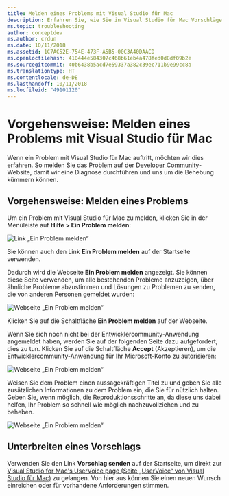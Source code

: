 ```yaml
---
title: Melden eines Problems mit Visual Studio für Mac
description: Erfahren Sie, wie Sie in Visual Studio für Mac Vorschläge machen oder Probleme melden.
ms.topic: troubleshooting
author: conceptdev
ms.author: crdun
ms.date: 10/11/2018
ms.assetid: 1C7AC52E-754E-473F-A5B5-00C3A40DAACD
ms.openlocfilehash: 410444e584307c468b61eb4a478fed0d8df09b2e
ms.sourcegitcommit: 40b6438b5acd7e59337a382c39ec711b9e99cc8a
ms.translationtype: HT
ms.contentlocale: de-DE
ms.lasthandoff: 10/11/2018
ms.locfileid: "49101120"
---
```

# <a name="how-to-report-a-problem-in-visual-studio-for-mac"></a>Vorgehensweise: Melden eines Problems mit Visual Studio für Mac

Wenn ein Problem mit Visual Studio für Mac auftritt, möchten wir dies erfahren. So melden Sie das Problem auf der [Developer Community](https://developercommunity.visualstudio.com/)-Website, damit wir eine Diagnose durchführen und uns um die Behebung kümmern können.

## <a name="how-to-report-a-problem"></a>Vorgehensweise: Melden eines Problems

Um ein Problem mit Visual Studio für Mac zu melden, klicken Sie in der Menüleiste auf **Hilfe > Ein Problem melden**:

![Link „Ein Problem melden“](media/report-problem-image1.png)

Sie können auch den Link **Ein Problem melden** auf der Startseite verwenden.

Dadurch wird die Webseite **Ein Problem melden** angezeigt. Sie können diese Seite verwenden, um alle bestehenden Probleme anzuzeigen, über ähnliche Probleme abzustimmen und Lösungen zu Problemen zu senden, die von anderen Personen gemeldet wurden:

![Webseite „Ein Problem melden“](media/report-problem-image2.png)

Klicken Sie auf die Schaltfläche **Ein Problem melden** auf der Webseite. 

Wenn Sie sich noch nicht bei der Entwicklercommunity-Anwendung angemeldet haben, werden Sie auf der folgenden Seite dazu aufgefordert, dies zu tun. Klicken Sie auf die Schaltfläche **Accept** (Akzeptieren), um die Entwicklercommunity-Anwendung für Ihr Microsoft-Konto zu autorisieren:

![Webseite „Ein Problem melden“](media/report-problem-image3.png)

Weisen Sie dem Problem einen aussagekräftigen Titel zu und geben Sie alle zusätzlichen Informationen zu dem Problem ein, die Sie für nützlich halten. Geben Sie, wenn möglich, die Reproduktionsschritte an, da diese uns dabei helfen, Ihr Problem so schnell wie möglich nachzuvollziehen und zu beheben.

![Webseite „Ein Problem melden“](media/report-problem-image4.png)

## <a name="provide-a-suggestion"></a>Unterbreiten eines Vorschlags

Verwenden Sie den Link **Vorschlag senden** auf der Startseite, um direkt zur [Visual Studio for Mac's UserVoice page (Seite „UserVoice“ von Visual Studio für Mac)](https://visualstudio.uservoice.com/forums/563332-visual-studio-for-mac) zu gelangen. Von hier aus können Sie einen neuen Wunsch einreichen oder für vorhandene Anforderungen stimmen.